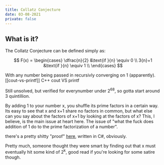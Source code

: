 ```yaml
---
title: Collatz Conjecture
date: 03-08-2021
private: false
---
```


## What is it?

The Collatz Conjecture can be defined simply as:

$$
F(x) =
     \begin{cases}
       \dfrac{n}{2} &\text{if }{n} \equiv 0 \\
       3{n}+1 &\text{if }{n} \equiv 1 \\
     \end{cases}
$$

With any number being passed in recursivly converging on 1 (apparently). [[cout-vs-printf]] C++ cout VS printf

Still unsolved, but verified for everynumber under 2<sup>68</sup>, so gotta start around 3 quintillion.

By adding 1 to your number x, you shuffle its prime factors in a certain way. Its easy to see that x and x+1 share no factors in common, but what else can you say about the factors of x+1 by looking at the factors of x? This, I believe, is the main issue at heart here. The issue of "what the fuck does addition of 1 do to the prime factorization of a number".

there's a pretty shitty "proof" [here](https://deepthoughtnews.wordpress.com/2019/12/13/solved-the-collatz-conjecture/), written in C#, obviously.

Pretty much, someone thought they were smart by finding out that x must eventually hit some kind of 2<sup>k</sup>, good read if you're looking for some satire though.
